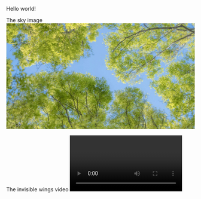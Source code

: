 [category]: <> (General)
[date]: <> (2025/05/04)
[title]: <> (Hello world)

Hello world!

The sky image
![sky](../site/images/sky.jpg)

The invisible wings video
<video src="../site/videos/invisible_wings.mp4"></video>